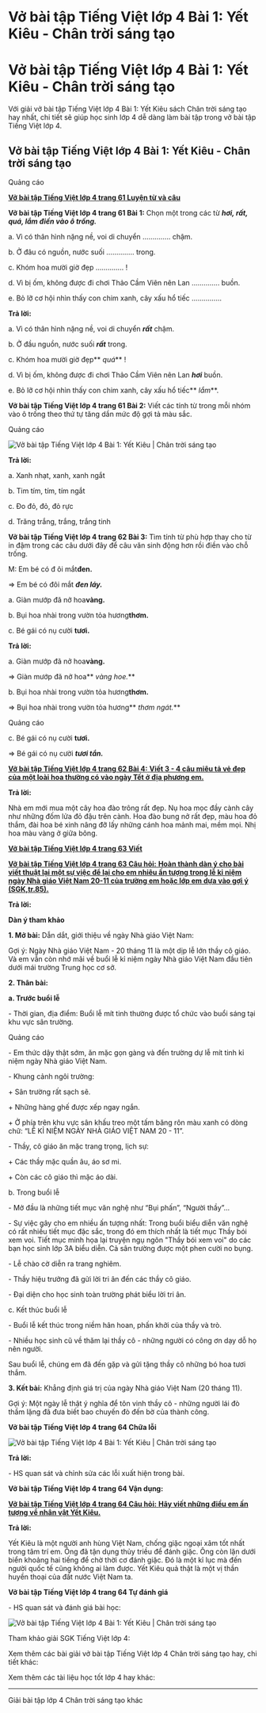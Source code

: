 # Vở bài tập Tiếng Việt lớp 4 Bài 1: Yết Kiêu - Chân trời sáng tạo

# Vở bài tập Tiếng Việt lớp 4 Bài 1: Yết Kiêu - Chân trời sáng tạo

Với giải vở bài tập Tiếng Việt lớp 4 Bài 1: Yết Kiêu sách Chân trời sáng tạo hay nhất, chi tiết sẽ giúp học sinh lớp 4 dễ dàng làm bài tập trong vở bài tập Tiếng Việt lớp 4.

## Vở bài tập Tiếng Việt lớp 4 Bài 1: Yết Kiêu - Chân trời sáng tạo

Quảng cáo

[**Vở bài tập Tiếng Việt lớp 4 trang 61 Luyện từ và câu**](https://vietjack.com/vbt-tieng-viet-4-ct/luyen-tu-va-cau-trang-61-vbt-tieng-viet-4-tap-1.jsp)

**Vở bài tập Tiếng Việt lớp 4 trang 61 Bài 1:** Chọn một trong các từ **_hơi, rất, quá, lắm điền vào ô trống._**

a. Vì có thân hình nặng nề, voi di chuyển ………….. chậm.

b. Ở đâu có nguồn, nước suối ………….. trong.

c. Khóm hoa mười giờ đẹp ………….. !

d. Vì bị ốm, không được đi chơi Thảo Cầm Viên nên Lan ………….. buồn.

e. Bỏ lỡ cơ hội nhìn thấy con chim xanh, cây xấu hổ tiếc …………...

**Trả lời:**

a. Vì có thân hình nặng nề, voi di chuyển **_rất_** chậm.

b. Ở đầu nguồn, nước suối **_rất_** trong.

c. Khóm hoa mười giờ đẹp** _quá_** !

d. Vì bị ốm, không được đi chơi Thảo Cầm Viên nên Lan **_hơi_** buồn.

e. Bỏ lỡ cơ hội nhìn thấy con chim xanh, cây xấu hổ tiếc** _lắm_**.

**Vở bài tập Tiếng Việt lớp 4 trang 61 Bài 2:** Viết các tính từ trong mỗi nhóm vào ô trống theo thứ tự tăng dần mức độ gợi tả màu sắc.

Quảng cáo

![Vở bài tập Tiếng Việt lớp 4 Bài 1: Yết Kiêu | Chân trời sáng tạo](https://vietjack.com/vbt-tieng-viet-4-ct/images/bai-1-yet-kieu-189680.PNG)

**Trả lời:**

a. Xanh nhạt, xanh, xanh ngắt

b. Tim tím, tím, tím ngắt

c. Đo đỏ, đỏ, đỏ rực

d. Trăng trắng, trắng, trắng tinh

**Vở bài tập Tiếng Việt lớp 4 trang 62 Bài 3:** Tìm tính từ phù hợp thay cho từ in đậm trong các câu dưới đây để câu văn sinh động hơn rồi điền vào chỗ trống.

M: Em bé có đ ôi mắt**đen.**

=> Em bé có đôi mắt **_đen láy._**

a. Giàn mướp đã nở hoa**vàng.**

b. Bụi hoa nhài trong vườn tỏa hương**thơm.**

c. Bé gái có nụ cười **tươi.**

**Trả lời:**

a. Giàn mướp đã nở hoa**vàng.**

=> Giàn mướp đã nở hoa** _vàng hoe._**

b. Bụi hoa nhài trong vườn tỏa hương**thơm.**

=> Bụi hoa nhài trong vườn tỏa hương** _thơm ngát._**

Quảng cáo

c. Bé gái có nụ cười **tươi.**

=> Bé gái có nụ cười **_tươi tắn._**

[**Vở bài tập Tiếng Việt lớp 4 trang 62 Bài 4:** **Viết 3 - 4 câu miêu tả vẻ đẹp của một loài hoa thường có vào ngày Tết ở địa phương em.**](https://vietjack.com/vbt-tieng-viet-4-ct/viet-3-4-cau-mieu-ta-ve-dep-cua-mot-loai-hoa-vm.jsp)

**Trả lời:**

Nhà em mới mua một cây hoa đào trông rất đẹp. Nụ hoa mọc đầy cành cây như những đốm lửa đỏ đậu trên cành. Hoa đào bung nở rất đẹp, màu hoa đỏ thắm, đài hoa bé xinh nâng đỡ lấy những cánh hoa mảnh mai, mềm mọi. Nhị hoa màu vàng ở giữa bông. 

[**Vở bài tập Tiếng Việt lớp 4 trang 63 Viết**](https://vietjack.com/vbt-tieng-viet-4-ct/viet-trang-63-vbt-tieng-viet-4-tap-1.jsp)

[**Vở bài tập Tiếng Việt lớp 4 trang 63 Câu hỏi:** **Hoàn thành dàn ý cho bài viết thuật lại một sự việc để lại cho em nhiêu ấn tượng trong lễ kỉ niệm ngày Nhà giáo Việt Nam 20-11 của trường em hoặc lớp em dựa vào gợi ý (SGK,tr.85).**](https://vietjack.com/vbt-tieng-viet-4-ct/hoan-thanh-dan-y-cho-bai-viet-thuat-lai-mot-su-viec-vm.jsp)

**Trả lời:**

**Dàn ý tham khảo**

**1\. Mở bài:** Dẫn dắt, giới thiệu về ngày Nhà giáo Việt Nam:

Gợi ý: Ngày Nhà giáo Việt Nam - 20 tháng 11 là một dịp lễ lớn thầy cô giáo. Và em vẫn còn nhớ mãi về buổi lễ kỉ niệm ngày Nhà giáo Việt Nam đầu tiên dưới mái trường Trung học cơ sở.

**2\. Thân bài:**

**a. Trước buổi lễ**

\- Thời gian, địa điểm: Buổi lễ mít tinh thường được tổ chức vào buổi sáng tại khu vực sân trường.

Quảng cáo

\- Em thức dậy thật sớm, ăn mặc gọn gàng và đến trường dự lễ mít tinh kỉ niệm ngày Nhà giáo Việt Nam.

\- Khung cảnh ngôi trường:

\+ Sân trường rất sạch sẽ.

\+ Những hàng ghế được xếp ngay ngắn.

\+ Ở phía trên khu vực sân khấu treo một tấm băng rôn màu xanh có dòng chữ: “LỄ KỈ NIỆM NGÀY NHÀ GIÁO VIỆT NAM 20 - 11”.

\- Thầy, cô giáo ăn mặc trang trọng, lịch sự:

\+ Các thầy mặc quần âu, áo sơ mi.

\+ Còn các cô giáo thì mặc áo dài.

b. Trong buổi lễ

\- Mở đầu là những tiết mục văn nghệ như “Bụi phấn”, “Người thầy”...

\- Sự việc gây cho em nhiều ấn tượng nhất: Trong buổi biểu diễn văn nghệ có rất nhiều tiết mục đặc sắc, trong đó em thích nhất là tiết mục Thầy bói xem voi. Tiết mục minh họa lại truyện ngụ ngôn "Thầy bói xem voi" do các bạn học sinh lớp 3A biểu diễn. Cả sân trường được một phen cười no bụng.

\- Lễ chào cờ diễn ra trang nghiêm.

\- Thầy hiệu trưởng đã gửi lời tri ân đến các thầy cô giáo.

\- Đại diện cho học sinh toàn trường phát biểu lời tri ân.

c. Kết thúc buổi lễ

\- Buổi lễ kết thúc trong niềm hân hoan, phấn khởi của thầy và trò.

\- Nhiều học sinh cũ về thăm lại thầy cô - những người có công ơn dạy dỗ họ nên người.

Sau buổi lễ, chúng em đã đến gặp và gửi tặng thầy cô những bó hoa tươi thắm.

**3\. Kết bài:** Khẳng định giá trị của ngày Nhà giáo Việt Nam (20 tháng 11).

Gợi ý: Một ngày lễ thật ý nghĩa để tôn vinh thầy cô - những người lái đò thầm lặng đã đưa biết bao chuyến đò đến bờ của thành công.

**Vở bài tập Tiếng Việt lớp 4 trang 64 Chữa lỗi**

![Vở bài tập Tiếng Việt lớp 4 Bài 1: Yết Kiêu | Chân trời sáng tạo](https://vietjack.com/vbt-tieng-viet-4-ct/images/bai-1-yet-kieu-189681.PNG)

**Trả lời:**

\- HS quan sát và chỉnh sửa các lỗi xuất hiện trong bài. 

**Vở bài tập Tiếng Việt lớp 4 trang 64 Vận dụng:**

[**Vở bài tập Tiếng Việt lớp 4 trang 64 Câu hỏi:** **Hãy viết những điều em ấn tượng về nhân vật Yết Kiêu.**](https://vietjack.com/vbt-tieng-viet-4-ct/hay-viet-nhung-dieu-em-an-tuong-ve-nhan-vat-yet-kieu-vm.jsp)

**Trả lời:**

Yết Kiêu là một người anh hùng Việt Nam, chống giặc ngoại xâm tốt nhất trong tâm trí em. Ông đã tận dụng thủy triều để đánh giặc. Ông còn lặn dưới biển khoảng hai tiếng để chờ thời cơ đánh giặc. Đó là một kỉ lục mà đến người quốc tế cũng không ai làm được. Yết Kiêu quả thật là một vị thần huyền thoại của đất nước Việt Nam ta.

**Vở bài tập Tiếng Việt lớp 4 trang 64 Tự đánh giá**

\- HS quan sát và đánh giá bài học: 

![Vở bài tập Tiếng Việt lớp 4 Bài 1: Yết Kiêu | Chân trời sáng tạo](https://vietjack.com/vbt-tieng-viet-4-ct/images/bai-1-yet-kieu-189682.PNG)

Tham khảo giải SGK Tiếng Việt lớp 4:

Xem thêm các bài giải vở bài tập Tiếng Việt lớp 4 Chân trời sáng tạo hay, chi tiết khác:

Xem thêm các tài liệu học tốt lớp 4 hay khác:

* * *

Giải bài tập lớp 4 Chân trời sáng tạo khác
